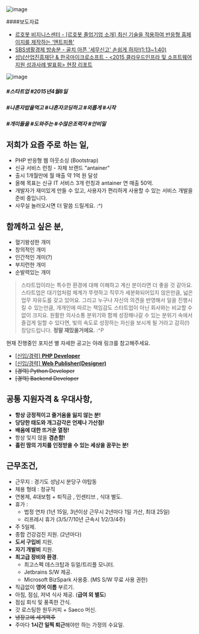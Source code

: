 ![image](https://cloud.githubusercontent.com/assets/25548708/22863545/9c455cf8-f185-11e6-862e-20c23384c0f0.png)


####보도자료
* [르호봇 비지니스센터 - [르호봇 졸업기업 소개] 최신 기술을 적용하여 반응형 홈페이지를 제작하는 ‘앤트피플’](http://www.ibusiness.co.kr/?s=%EC%95%A4%ED%8A%B8%ED%94%BC%ED%94%8C)
* [SBS생활경제 방송분 - 골치 아픈 '세무신고' 손쉽게 하자!(1:13~1:40)](http://program.sbs.co.kr/builder/endPage.do?pgm_id=00000349363&pgm_build_id=38&pgm_mnu_id=13122&contNo=22000156986)
* [성남산업진흥재단 & 한국마이크로소프트 - <2015 클라우드인프라 및 소프트웨어지원 성과사례 발표회> 현장 리포트](http://blog.naver.com/snsnip2001/220866605893)

![image](https://cloud.githubusercontent.com/assets/25548708/22883507/e33bfa3c-f233-11e6-8415-f63666fe9823.png)
<h5>#스타트업 #2015년4월8일</h5>
<h5>#나혼자밥을먹고 #나혼자코딩하고 #외롭게 #시작</h5> 
<h5>#개미들을 #도와주는 #수많은조력자 #안비밀</h5>



## 저희가 요즘 주로 하는 일,
* PHP 반응형 웹 아웃소싱 (Bootstrap)
* 신규 서비스 런칭 - 자체 브랜드 "antainer"
* 출시 1개월만에 월 매출 약 1억 원 달성
* 올해 목표는 신규 IT 서비스 3개 런칭과 antainer 연 매출 50억.
* 개발자가 재미있게 만들 수 있고, 사용자가 편리하게 사용할 수 있는 서비스 개발을 준비 중입니다. 
* 사무실 놀러오시면 더 말씀 드릴게요. :^)



## 함께하고 싶은 분,
* 혈기왕성한 개미
* 창의적인 개미
* 인간적인 개미(?)
* 부지런한 개미
* 순발력있는 개미

>스타트업이라는 특수한 환경에 대해 이해하고 계신 분이라면 더 좋을 것 같아요. 
스타트업은 대기업처럼 체계가 뚜렷하고 직무가 세분화되어있지 않은만큼, 넓은 업무 자유도를 갖고 있어요.
그리고 누구나 자신의 의견을 반영해서 일을 진행시킬 수 있는만큼, 개개인에 따르는 책임감도 스타트업이 아닌 회사와는 비교할 수 없이 크지요.
원활한 의사소통 분위기와 함께 성장해나갈 수 있는 분위기 속에서 즐겁게 일할 수 있다면, 
빛의 속도로 성장하는 자신을 보시게 될 거라고 감히(!) 장담드립니다. 
**정말 재밌을거에요.** :^P


현재 진행중인 포지션 별 자세한 공고는 아래 링크를 참고해주세요.

- [[신입/경력] **PHP Developer** ](jobs/php-developer.md)
- [[신입/경력] **Web Publisher(Designer)** ](jobs/web-publisher.md)
- ~~[경력] Python Developer~~
- ~~[경력] Backend Developer~~


## 공통 지원자격 & 우대사항,

- **항상 긍정적이고 즐거움을 잃지 않는 분!**
- **당당한 태도와 개그감각은 언제나 가산점!**
- **배움에 대한 뜨거운 열정!**
- 항상 잊지 않을 **겸손함!**
- **흘린 땀의 가치를 인정받을 수 있는 세상을 꿈꾸는 분!**



## 근무조건,

- 근무지 : 경기도 성남시 분당구 야탑동
- 채용 형태 : 정규직
- 연봉제, 4대보험 + 퇴직금 , 인센티브 , 식대 별도. 
- 휴가 :
  - 법정 연차 (1년 15일, 3년이상 근무시 2년마다 1일 가산, 최대 25일)
  - 리프레시 휴가 (3/5/7/10년 근속시 1/2/3/4주)
- 주 5일제.
- 종합 건강검진 지원. (2년마다)
- **도서 구입비** 지원.
- **자기 개발비** 지원.
- **최고급 장비와 환경**.
  - 최고스펙 데스크탑과 듀얼/트리플 모니터.
  - Jetbrains S/W 제공.
  - Microsoft BizSpark 사용중. (MS S/W 무료 사용 권한)
- 직급없이 **영어 이름** 부르기. 
- 아침, 점심, 저녁 식사 제공. (**급여 외 별도**)
- 점심 회식 및 풍족한 간식.
- 갓 로스팅한 원두커피 + Saeco 머신.
- ~~냉장고에 세계맥주~~
- 주마다 **1시간 일찍 퇴근**해야만 하는 가정의 수요일.
